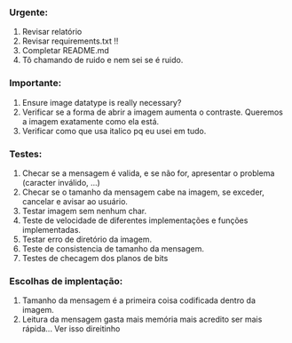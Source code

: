 ### Urgente:
1. Revisar relatório
2. Revisar requirements.txt !!
3. Completar README.md
4. Tô chamando de ruido e nem sei se é ruido.

### Importante:
1. Ensure image datatype is really necessary?
2. Verificar se a forma de abrir a imagem aumenta o contraste. Queremos a imagem exatamente como ela está.
3. Verificar como que usa italico pq eu usei em tudo.

### Testes:
1. Checar se a mensagem é valida, e se não for, apresentar o problema (caracter inválido, ...)
2. Checar se o tamanho da mensagem cabe na imagem, se exceder, cancelar e avisar ao usuário.
3. Testar imagem sem nenhum char.
4. Teste de velocidade de diferentes implementações e funções implementadas.
5. Testar erro de diretório da imagem.
6. Teste de consistencia de tamanho da mensagem.
7. Testes de checagem dos planos de bits

### Escolhas de implentação:
1. Tamanho da mensagem é a primeira coisa codificada dentro da imagem. 
2. Leitura da mensagem gasta mais memória mais acredito ser mais rápida... Ver isso direitinho

